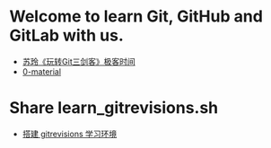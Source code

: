 # Welcome to learn Git, GitHub and GitLab with us. 

* [苏玲《玩转Git三剑客》极客时间](docs/苏玲《玩转Git三剑客》-极客时间.pdf)
* [0-material](docs/0-material.zip)

# Share learn_gitrevisions.sh
* [搭建 gitrevisions 学习环境](scripts/learn_gitrevisions.sh)
